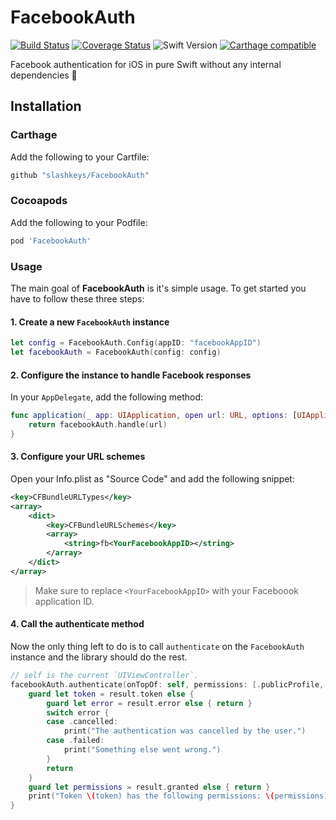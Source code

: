 # FacebookAuth

[![Build Status](https://travis-ci.org/slashkeys/FacebookAuth.svg?branch=master)](https://travis-ci.org/slashkeys/FacebookAuth)
[![Coverage Status](https://coveralls.io/repos/github/slashkeys/FacebookAuth/badge.svg?branch=master)](https://coveralls.io/github/slashkeys/FacebookAuth?branch=master)
![Swift Version](https://img.shields.io/badge/swift-3.1-orange.svg)
[![Carthage compatible](https://img.shields.io/badge/Carthage-compatible-4BC51D.svg?style=flat)](https://github.com/Carthage/Carthage)

Facebook authentication for iOS in pure Swift without any internal dependencies 🚀

## Installation

### Carthage

Add the following to your Cartfile:

```ruby
github "slashkeys/FacebookAuth"
```

### Cocoapods

Add the following to your Podfile:

``` ruby
pod 'FacebookAuth'
```

### Usage

The main goal of **FacebookAuth** is it's simple usage. To get started you have to follow these three steps:

#### 1. Create a new `FacebookAuth` instance

``` swift
let config = FacebookAuth.Config(appID: "facebookAppID")
let facebookAuth = FacebookAuth(config: config)
```

#### 2. Configure the instance to handle Facebook responses

In your `AppDelegate`, add the following method:

``` swift
func application(_ app: UIApplication, open url: URL, options: [UIApplicationOpenURLOptionsKey: Any] = [:]) -> Bool {
    return facebookAuth.handle(url)
}
```

#### 3. Configure your URL schemes

Open your Info.plist as "Source Code" and add the following snippet:

``` xml
<key>CFBundleURLTypes</key>
<array>
    <dict>
        <key>CFBundleURLSchemes</key>
        <array>
            <string>fb<YourFacebookAppID></string>
        </array>
    </dict>
</array>
```

> Make sure to replace `<YourFacebookAppID>` with your Faceboook application ID.

#### 4. Call the authenticate method

Now the only thing left to do is to call `authenticate` on the `FacebookAuth` instance and the library should do the rest.

``` swift
// self is the current `UIViewController`.
facebookAuth.authenticate(onTopOf: self, permissions: [.publicProfile, .email]) { result in
    guard let token = result.token else {
        guard let error = result.error else { return }
        switch error {
        case .cancelled:
            print("The authentication was cancelled by the user.")
        case .failed:
            print("Something else went wrong.")
        }
        return
    }
    guard let permissions = result.granted else { return }
    print("Token \(token) has the following permissions: \(permissions)")
}
```

